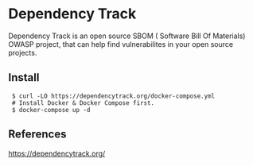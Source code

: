 Dependency Track
=====

Dependency Track is an open source SBOM ( Software Bill Of Materials) OWASP project, 
that can help find vulnerabilites in your open source projects. 

Install
-------

     $ curl -LO https://dependencytrack.org/docker-compose.yml
     # Install Docker & Docker Compose first.
     $ docker-compose up -d


References
----------

https://dependencytrack.org/
